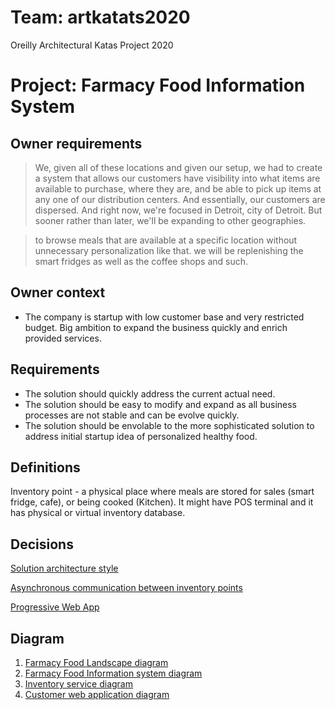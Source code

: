 # Team: artkatats2020
Oreilly Architectural Katas Project 2020

# Project: Farmacy Food Information System

## Owner requirements
> We, given all of these locations and given our setup, we had to create a system that allows our customers have visibility 
into what items are available to purchase,
where they are, and be able to pick up items at any one of our distribution centers. 
And essentially, our customers are dispersed. 
And right now, we're focused in Detroit, city of Detroit. But sooner rather than later, 
we'll be expanding to other geographies. 

>to browse meals that are available at a specific location without unnecessary personalization like that. 
we will be replenishing the smart fridges as well as the coffee shops and such. 

## Owner context

- The company is startup with low customer base and very restricted budget. Big ambition to expand the business quickly and enrich  provided services.


## Requirements

- The solution should quickly address the current actual need.
- The solution should be easy to modify and expand as all business processes are not stable and can be evolve quickly.
- The solution should be envolable to the more sophisticated solution to address initial startup idea of personalized healthy food.

## Definitions

Inventory point  - a physical place where meals are stored for sales (smart fridge, cafe), or being cooked (Kitchen). It might have POS terminal and it has physical or virtual inventory database.

## Decisions

[Solution architecture style](adr/solution_architecture_styel.md)

[Asynchronous communication between inventory points](adr/async_comm_inventory_points.md)

[Progressive Web App](adr/progressive_web_app)

## Diagram

1. [Farmacy Food Landscape diagram](diagrams/landscape.png)
2. [Farmacy Food Information system diagram](diagrams/system.png)
3. [Inventory service diagram](diagrams/inventory_point.png)
4. [Customer web application diagram](diagrams/customer.png)
